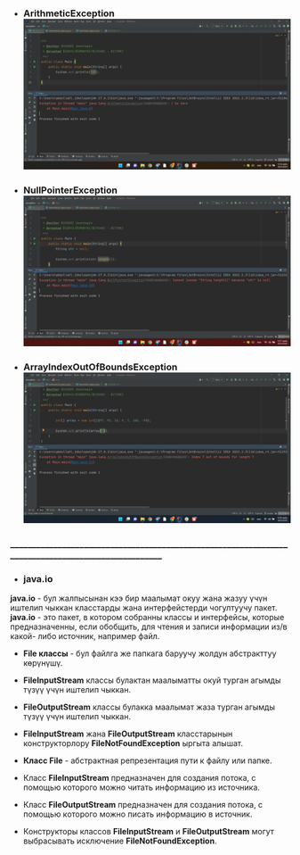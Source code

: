 * ### ArithmeticException ![img_1.png](img_1.png)
* ### NullPointerException ![img.png](img.png)
* ### ArrayIndexOutOfBoundsException ![img_2.png](img_2.png)
### ___________________________________________________________________________________________________
* ### java.io
**java.io** - бул жалпысынан кээ бир маалымат окуу жана жазуу үчүн иштелип чыккан класстарды жана интерфейстерди чогултуучу пакет.
**java.io** - это пакет, в котором собранны классы и интерфейсы, которые предназначенны, если обобщить, для чтения и записи информации из/в какой- либо источник, например файл.

* **File классы** - бул файлга же папкага баруучу жолдун абстракттуу көрүнүшү.

* **FileInputStream** классы булактан маалыматты окуй турган агымды түзүү үчүн иштелип чыккан.

* **FileOutputStream** классы булакка маалымат жаза турган агымды түзүү үчүн иштелип чыккан.

* **FileInputStream** жана **FileOutputStream** класстарынын конструкторлору **FileNotFoundException** ыргыта алышат.

*  **Класс File** - абстрактная репрезентация пути к файлу или папке.

* Класс **FilelnputStream** предназначен для создания потока, с помощью которого можно читать информацию из источника.

* Класс **FileOutputStream** предназначен для создания потока, с помощью которого можно писать информацию в источник.

* Конструкторы классов **FilelnputStream** и **FileOutputStream** могут выбрасывать исключение **FileNotFoundException**.

